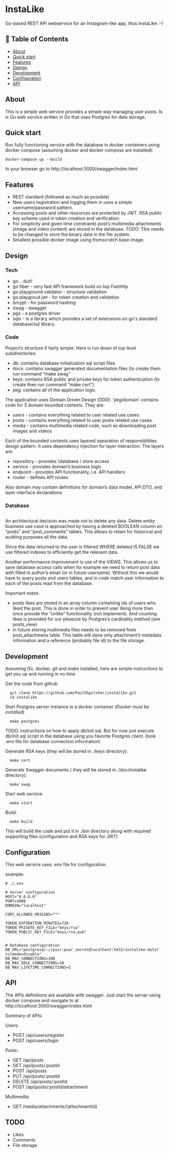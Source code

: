 # InstaLike

<p>
Go-based REST API webservice for an Instagram-like app, thus InstaLike :-)
</p>

## 📝 Table of Contents

- [About](#about)
- [Quick start](#quickstart)
- [Features](#features)
- [Design](#design)
- [Development](#development)
- [Configuration](#config)
- [API](#api)

## About <a name = "about"></a>

This is a simple web service provides a simple way managing user posts.
Is is Go web service written in Go that uses Postgres for data storage.


## Quick start <a name = "quickstart"></a>

Run fully functioning service with the database in docker containers using docker compose (assuming docker and docker compose are installed):
```
docker-compose up --build
```
In your browser go to http://localhost:3000/swagger/index.html

## Features <a name = "features"></a>

- REST standard (followed as much as possible)
- New users registration and logging them in uses a simple username/password pattern.
- Accessing posts and other resources are protected by JWT.  RSA public key scheme used in token creation and verification.
- For simplicity and given time constraints post’s multimedia attachments (image and video content) are stored in the database.  TODO: This needs to be changed to store the binary data in the file system.
- Smallest possible docker image using fromscratch base image.

## Design

### Tech
- go …duh!
- go fiber - very fast API framework build on top Fasthttp
- go playground validator - structure validation
- go playgroud jwt - for token creation and validation
- brcypt - for password hashing
- swag - swagger
- pgx - a postgres driver
- sqlx - is a library which provides a set of extensions on go's standard database/sql library.

### Code

Project’s structure if fairly simple.  Here is run down of top level subdirectories:
- db: contains database initialization sql script files
- docs: contains swagger generated documentation files (to create them run command “make swag”
- keys: contains RSA public and private keys for token authentication (to create then run command “make cert”)
- pkg: contains all of the application logic

The application uses Domain Driven Design (DDD). ‘pkg/domain’ contains code for 3 domain bounded contexts. They are:
- users - contains everything related to user related use cases
- posts - contains  everything related to user posts related use cases.
- media - contains multimedia related code, such as downloading post images and videos

Each of the bounded contexts uses layered separation of responsibilities design pattern.  It uses dependency injection for layer interaction.  The layers are:
- repository - provides \database / store access
- service - provides domain’s business logic
- endpoint - provides API functionality, i.e. API handlers
- router - defines API routes

Also domain may contain definitions for domain’s data model, API DTO, and layer interface declarations

### Database

<img href="https://github.com/PaulShpilsher/instalike/blob/db/diagram.png" />

An architectural decision was made not to delete any data.  Delete entity business use case is approached by having a deleted BOOLEAN column on “posts” and “post_comments” tables.  This allows to retain for historical and auditing purposes all the data.

Since the data returned to the user is filtered WHERE deleted IS FALSE we use filtered indexes to efficiently get the relevant data.

Another performance improvement is use of the VIEWS.  This allows us to save database access calls when for example we need to return post data with filled in author’s email (or in future username).  Without this we would have to query posts and users tables, and in code match user information to each of the posts read from the database.  

Important notes:  
- posts likes are stored in an array column containing ids of users who liked the post.  This is done in order to prevent user liking more than once provide the “unlike” functionality (not implement). And counting likes is provided for our pleasure by Postgres’s cardinality method (see posts_view)
- in future storing multimedia files needs to be removed from post_attachmens table.  This table will store only attachment’s metadata information and a reference (probably file id) to the file storage.


## Development <a name = "development"></a>
Assuming Go, docker, git and make installed, here are simple instructions to get you up and running in no time

Get the code from github
```
  git clone https://github.com/PaulShpilsher/instalike.git
  cd instalike
```

Start Postgres server instance in a docker container (*Docker must be installed*)
```
  make postgres
```

TODO: instructions on how to apply db/init.sql.  But for now just execute db/init.sql script in the database using you favorite Postgres client. (look .env file for database connection information)

Generate RSA keys (they will be stored in ./keys directory):
```
  make cert
```

Generate Swagger documents ( they will be stored in ./doc/instalike directory):
```
  make swag
```


Start web service:
```
  make start
```

Build:
```
  make build
```
This will build the code and put it in ./bin directory along with required supporting files (configuration and RSA keys for JWT)



## Configuration <a name = "config"></a>

This web service uses .env file for configuration.

example:
```
# ./.env

# Server configuration
HOST="0.0.0.0"
PORT=3000
DOMAIN="localhost"

CORS_ALLOWED_ORIGINS="*"

TOKEN_EXPIRATION_MINUTES=720
TOKEN_PRIVATE_KEY_FILE="keys/rsa"
TOKEN_PUBLIC_KEY_FILE="keys/rsa.pub"


# Database configuration
DB_URL="postgresql://pusr:pusr_secret@localhost:5432/instalike-data?sslmode=disable"
DB_MAX_CONNECTIONS=100
DB_MAX_IDLE_CONNECTIONS=10
DB_MAX_LIFETIME_CONNECTIONS=2
```

## API <a name="api"></a>

The APIs definitions are available with swagger.  Just start the server using docker compose and navigate to at http://localhost:3000/swagger/index.html

Summary of APIs:

Users:
  - POST /api/users/register
  - POST /api/users/login

 Posts:
  - GET /api/posts
  - GET /api/posts/:postId
  - POST /api/posts
  - PUT /api/posts/:postId
  - DELETE /api/posts/:postId
  - POST /api/posts/:postId/attachment 

Multimedia:
  - GET /media/attachments/{attachmentId}


## TODO <a name = "todo"></a>
- Likes
- Comments
- File storage


